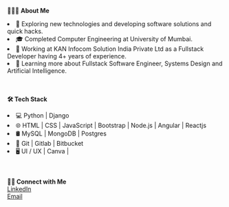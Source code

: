 👨🏻‍💻 **About Me**
<li>🤔   Exploring new technologies and developing software solutions and quick hacks.</li>
<li>🎓   Completed Computer Engineering at University of Mumbai.</li>
<li>💼   Working at KAN Infocom Solution India Private Ltd  as a Fullstack Developer having 4+ years of experience.</li>
<li>🌱   Learning more about Fullstack Software Engineer, Systems Design and Artificial Intelligence.</li>
<br><br>

**🛠 Tech Stack**
<li>💻   Python | Django</li>
<li>🌐   HTML | CSS | JavaScript | Bootstrap | Node.js | Angular | Reactjs</li>
<li>🛢   MySQL | MongoDB | Postgres</li>
<li>🔧   Git | Gitlab | Bitbucket</li>
<li>🖥   UI / UX | Canva |</li>
<br><br>

**🤝🏻 Connect with Me**
<br>
[LinkedIn](https://www.linkedin.com/in/suyog-pawar-86002a2a2/)
<br>
[Email](suyogpawar460@gmail.com)

<!---
suyogpawar460/suyogpawar460 is a ✨ special ✨ repository because its `README.md` (this file) appears on your GitHub profile.
You can click the Preview link to take a look at your changes.
--->
